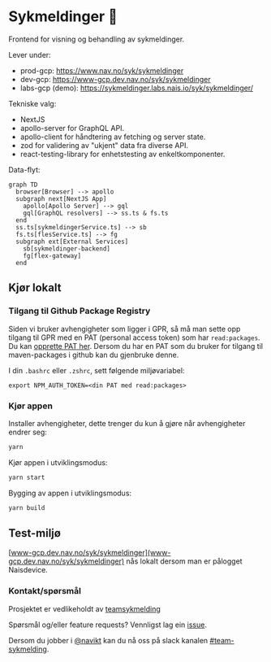 # Sykmeldinger 📝

Frontend for visning og behandling av sykmeldinger.

Lever under:

-   prod-gcp: https://www.nav.no/syk/sykmeldinger
-   dev-gcp: https://www-gcp.dev.nav.no/syk/sykmeldinger
-   labs-gcp (demo): https://sykmeldinger.labs.nais.io/syk/sykmeldinger/

Tekniske valg:

-   NextJS
-   apollo-server for GraphQL API.
-   apollo-client for håndtering av fetching og server state.
-   zod for validering av "ukjent" data fra diverse API.
-   react-testing-library for enhetstesting av enkeltkomponenter.

Data-flyt:

```mermaid
graph TD
  browser[Browser] --> apollo
  subgraph next[NextJS App]
    apollo[Apollo Server] --> gql
    gql[GraphQL resolvers] --> ss.ts & fs.ts
  end
  ss.ts[sykmeldingerService.ts] --> sb
  fs.ts[flesService.ts] --> fg
  subgraph ext[External Services]
    sb[sykmeldinger-backend]
    fg[flex-gateway]
  end
```

## Kjør lokalt

### Tilgang til Github Package Registry

Siden vi bruker avhengigheter som ligger i GPR, så må man sette opp tilgang til GPR med en PAT (personal access token) som har `read:packages`. Du kan [opprette PAT her](https://github.com/settings/tokens). Dersom du har en PAT som du bruker for tilgang til maven-packages i github kan du gjenbruke denne.

I din `.bashrc` eller `.zshrc`, sett følgende miljøvariabel:

`export NPM_AUTH_TOKEN=<din PAT med read:packages>`

### Kjør appen

Installer avhengigheter, dette trenger du kun å gjøre når avhengigheter endrer seg:

```bash
yarn
```

Kjør appen i utviklingsmodus:

```bash
yarn start
```

Bygging av appen i utviklingsmodus:

```bash
yarn build
```

## Test-miljø

[www-gcp.dev.nav.no/syk/sykmeldinger](www-gcp.dev.nav.no/syk/sykmeldinger) nås lokalt dersom man er pålogget Naisdevice.

### Kontakt/spørsmål

Prosjektet er vedlikeholdt av [teamsykmelding](CODEOWNERS)

Spørsmål og/eller feature requests? Vennligst lag ein [issue](https://github.com/navikt/sykmeldinger/issues).

Dersom du jobber i [@navikt](https://github.com/navikt) kan du nå oss på slack
kanalen [#team-sykmelding](https://nav-it.slack.com/archives/CMA3XV997).
